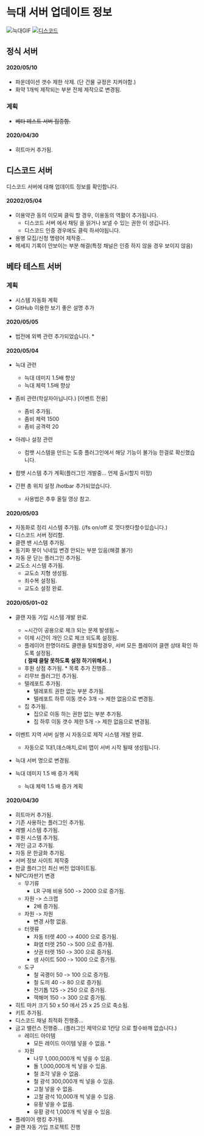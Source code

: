 # 늑대 서버 업데이트 정보
![늑대GIF](https://i.imgur.com/fH1dk5D.gif)
[![디스코드](https://i.imgur.com/nDAnUwS.png)](https://discord.gg/ZWccPtt)   
## 정식 서버
#### 2020/05/10
* 파운데이션 갯수 제한 삭제. (단 건물 규정은 지켜야함.)
* 화약 1개씩 제작되는 부분 전체 제작으로 변경됨.
### 계획
* ~~베타 테스트 서버 집중함.~~

#### 2020/04/30
* 히트마커 추가됨.

## 디스코드 서버
디스코드 서버에 대해 업데이트 정보를 확인합니다.

#### 20202/05/04
* 이용약관 동의 이모찌 클릭 할 경우, 이용동의 역활이 추가됩니다. 
   * 디스코드 서버 에서 채팅 을 읽거나 보낼 수 있는 권한 이 생깁니다.
   * 디스코드 인증 경우에도 클릭 하셔야됩니다.
* 용병 모집/신청 명령어 제작중...
* 메세지 기록이 안보이는 부분 해결(특정 채널은 인증 하지 않을 경우 보이지 않음)

## 베타 테스트 서버

### 계획
* 시스템 자동화 계획
* GitHub 이용한 보기 좋은 설명 추가
#### 2020/05/05
* 법전에 외벽 관련 추가되었습니다.
  * 
#### 2020/05/04
* 늑대 관련
   * 늑대 데미지 1.5배 향상
   * 늑대 체력 1.5배 향상
* 좀비 관련(학살자아닙니다.) [이벤트 전용]
   * 좀비 추가됨.
   * 좀비 체력 1500
   * 좀비 공격력 20
* 아레나 설정 관련
   * 컴뱃 시스템을 만드는 도중 플러그인에서 해당 기능이 불가능 한걸로 확신했습니다.
   
* 컴뱃 시스템 추가 계획(플러그인 개발중... 언제 출시할지 미정)
* 간편 총 위치 설정 /hotbar 추가되었습니다.
  * 사용법은 추후 올릴 영상 참고.

#### 2020/05/03
* 자동화로 정리 시스템 추가됨. (/fs on/off 로 껏다켯다할수있습니다.)
* 디스코드 서버 정리함.
* 클랜 밴 시스템 추가됨.
* 동기화 봇이 닉네임 변경 안되는 부분 있음(해결 불가)
* 자동 문 닫는 플러그인 추가됨.
* 교도소 시스템 추가됨.
   * 교도소 지형 생성됨.
   * 죄수복 설정됨.
   * 교도소 설정 완료.

#### 2020/05/01~02
* 클랜 자동 가입 시스템 개발 완료.
    * ~시간이 공용으로 체크 되는 문제 발생됨.~
    * 이제 시간이 개인 으로 체크 되도록 설정됨.
    * 플레이어 한명이라도 클랜을 탈퇴할경우, 서버 모든 플레이어 클랜 상태 확인 하도록 설정됨.   
    **( 절때 클탈 못하도록 설정 하기위해서. )**
    *  후원 상점 추가됨.
      * 목록 추가 진행중...
    * 리무브 플러그인 추가됨.
    * 텔레포트 추가됨.
      * 텔레포트 권한 없는 부분 추가됨.
      * 텔레포트 하루 이동 갯수 3개 -> 제한 없음으로 변경됨.
    * 집 추가됨.
      * 집으로 이동 하는 권한 없는 부분 추가됨.
      * 집 하루 이동 갯수 제한 5개 -> 제한 없음으로 변경됨.
      
* 이벤트 지역 서버 실행 시 자동으로 제작 시스템 개발 완료.
   * 자동으로 1대1,데스매치,로비 맵이 서버 시작 될때 생성됩니다.
* 늑대 서버 명으로 변경됨.
* 늑대 데미지 1.5 배 증가 계획
   * 늑대 체력 1.5 배 증가 계획

#### 2020/04/30
* 히트마커 추가됨.
* 기존 사용하는 플러그인 추가됨.
* 레벨 시스템 추가됨.
* 후원 시스템 추가됨.
* 개인 금고 추가됨.
* 자동 문 한글화 추가됨.
* 서버 정보 사이트 제작중
* 한글 플러그인 최신 버전 업데이트됨.
* NPC/자판기 변경
    * 무기류
        * LR 구매 비용 500 -> 2000 으로 증가됨.
    * 자원 -> 스크랩
        * 2배 증가됨.
    * 자원 -> 자원
        * 변경 사항 없음.
    * 터렛류
        * 자동 터렛 400 -> 4000 으로 증가됨.
        * 화염 터렛 250 -> 500 으로 증가됨.
        * 샷권 터렛 150 -> 300 으로 증가됨.
        * 샘 사이트 500 -> 1000 으로 증가됨.
    * 도구
        * 철 곡괭이 50 -> 100 으로 증가됨.
        * 철 도끼 40 -> 80 으로 증가됨.
        * 전기톱 125 -> 250 으로 증가됨.
        * 잭해머 150 -> 300 으로 증가됨.
* 히트 마커 크기 50 x 50 에서 25 x 25 으로 축소됨.
* 키트 추가됨.
* 디스코드 채널 최적화 진행중...
* 금고 밸런스 진행중... (플러그인 제약으로 1칸당 으로 할수바깨 없습니다.)
    * 레이드 아이템
        * 모든 레이드 아이템 넣을 수 없음.
            * 
    * 자원
        * 나무 1,000,000개 씩 넣을 수 있음.
        * 돌 1,000,000개 씩 넣을 수 있음.
        * 철 조각 넣을 수 없음.
        * 철 광석 300,000개 씩 넣을 수 있음.
        * 고철 넣을 수 없음.
        * 고철 광석 10,000개 씩 넣을 수 있음.
        * 유황 넣을 수 없음.
        * 유황 광석 1,000개 씩 넣을 수 있음.
* 플레이어 랭킹 추가됨.
* 클랜 자동 가입 프로젝트 진행


